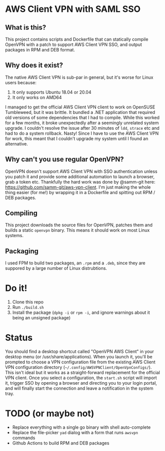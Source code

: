 # AWS Client VPN with SAML SSO
## What is this?
This project contains scripts and Dockerfile that can statically compile OpenVPN with a patch to support AWS Client VPN SSO, and output packages in RPM and DEB format.

## Why does it exist?
The native AWS Client VPN is sub-par in general, but it's worse for Linux users because:
1. It only supports Ubuntu 18.04 or 20.04
2. It only works on AMD64

I managed to get the official AWS Client VPN client to work on OpenSUSE Tumbleweed, but it was brittle. It bundled a .NET application that required old versions of some dependencies that I had to compile. While this worked for a few months, it broke unexpectedly after a seemingly unrelated system upgrade. I couldn't resolve the issue after 30 minutes of `ldd`, `strace` etc and had to do a system rollback. Nasty! Since I have to use the AWS Client VPN for work, this meant that I couldn't upgrade my system until I found an alternative.

## Why can't you use regular OpenVPN?
OpenVPN doesn't support AWS Client VPN with SSO authentication unless you patch it and provide some additional automation to launch a browser, grab a token etc. Thankfully the hard work was done by @samm-git here: https://github.com/samm-git/aws-vpn-client. I'm just making the whole thing easier (for me!) by wrapping it in a Dockerfile and spitting out RPM / DEB packages.

## Compiling
This project downloads the source files for OpenVPN, patches them and builds a static `openvpn` binary. This means it should work on most Linux systems. 

## Packaging
I used FPM to build two packages, an `.rpm` and a `.deb`, since they are suppored by a large number of Linux distrubtions.

# Do it!
1. Clone this repo
2. Run `./build.sh`
3. Install the package (`dpkg -i` or `rpm -i`, and ignore warnings about it being an unsigned package)

# Status
You should find a desktop shortcut called "OpenVPN AWS Client" in your desktop menu (or /usr/share/applications). When you launch it, you'll be prompted to choose a VPN configuration file from the existing AWS Client VPN configuration directory (`~/.config/AWSVPNClient/OpenVpnConfigs/`). This isn't ideal but it works as a straight-forward replacement for the official VPN client. Once you select a configuration, the `start.sh` script will import it, trigger SSO by opening a browser and directing you to your login portal, and will finally start the connection and leave a notification in the system tray.

# TODO (or maybe not)
* Replace everything with a single go binary with shell auto-complete
* Replace the file-picker `yad` dialog with a form that runs `awsvpn` commands
* Github Actions to build RPM and DEB packages
